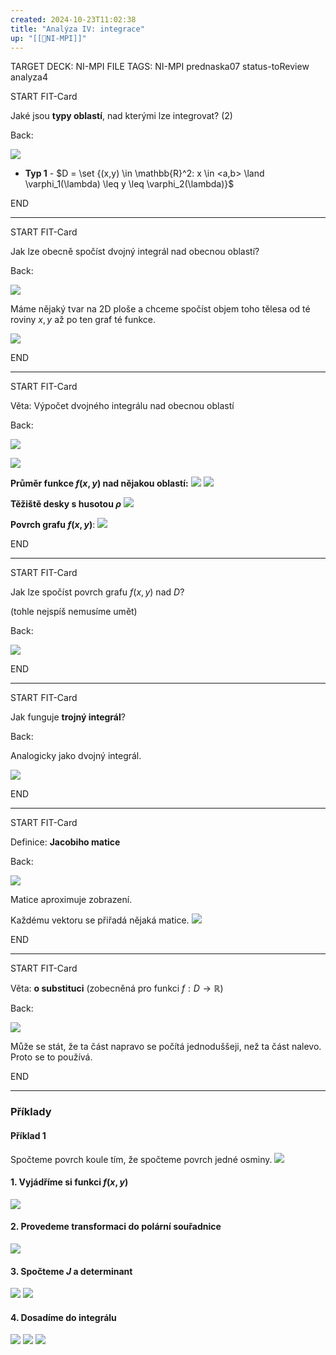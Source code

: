 ```yaml
---
created: 2024-10-23T11:02:38
title: "Analýza IV: integrace"
up: "[[📖NI-MPI]]"
---
```


TARGET DECK: NI-MPI
FILE TAGS: NI-MPI prednaska07 status-toReview analyza4


START
FIT-Card

Jaké jsou **typy oblastí**, nad kterými lze integrovat? (2)

Back:

![](../../Assets/Pasted%20image%2020241023150017.png)

<!-- DetailInfoStart -->
- **Typ 1** - $D = \set {(x,y) \in \mathbb{R}^2: x \in <a,b> \land \varphi_1(\lambda) \leq y \leq \varphi_2(\lambda)}$
<!-- DetailInfoEnd -->
<!--ID: 1735205889362-->
END

---


START
FIT-Card

Jak lze obecně spočíst dvojný integrál nad obecnou oblastí?

Back:

![](../../Assets/Pasted%20image%2020241023150046.png)

<!-- ExplanationStart -->
Máme nějaký tvar na 2D ploše a chceme spočíst objem toho tělesa od té roviny $x,y$ až po ten graf té funkce.

![](../../Assets/Pasted%20image%2020241023151316.png)

<!-- ExplanationEnd -->
<!--ID: 1735205889366-->
END

---


START
FIT-Card

Věta: Výpočet dvojného integrálu nad obecnou oblastí

Back:

![](../../Assets/Pasted%20image%2020241023150131.png)

<!-- ExerciseStart -->
![](../../Assets/Pasted%20image%2020241023150143.png)
<!-- ExerciseEnd -->

<!-- ExampleStart -->
**Průměr funkce $f(x,y)$ nad nějakou oblastí:**
![](../../Assets/Pasted%20image%2020241023150226.png)
![](../../Assets/Pasted%20image%2020241023152437.png)

**Těžiště desky s husotou $\rho$**
![](../../Assets/Pasted%20image%2020241023150330.png)

**Povrch grafu $f(x,y)$**:
![](../../Assets/Pasted%20image%2020241023150357.png)

<!-- ExampleEnd -->
<!--ID: 1735205889369-->
END

---

START
FIT-Card

Jak lze spočíst povrch grafu $f(x,y)$ nad $D$? 

(tohle nejspíš nemusíme umět)

Back:

 ![](../../Assets/Pasted%20image%2020241023150357.png)
<!--ID: 1735205889372-->
END

---


START
FIT-Card

Jak funguje **trojný integrál**?

Back:

Analogicky jako dvojný integrál.

<!-- DetailInfoStart -->
![](../../Assets/Pasted%20image%2020241023150507.png)
<!-- DetailInfoEnd -->
<!--ID: 1735205889374-->
END

---


START
FIT-Card

Definice: **Jacobiho matice**

Back:

![](../../Assets/Pasted%20image%2020241023150523.png)

<!-- DetailInfoStart -->
Matice aproximuje zobrazení.

Každému vektoru se přiřadá nějaká matice.
![](../../Assets/Pasted%20image%2020241023154135.png)
<!-- DetailInfoEnd -->
<!--ID: 1735205889377-->
END

---


START
FIT-Card

Věta: **o substituci** (zobecněná pro funkci $f: D \rightarrow \mathbb{R}$)

Back:

![](../../Assets/Pasted%20image%2020241023150546.png)

<!-- ExplanationStart -->
Může se stát, že ta část napravo se počítá jednoduššeji, než ta část nalevo. Proto se to používá.
<!-- ExplanationEnd -->
<!--ID: 1735205889380-->
END

---

### Příklady

#### Příklad 1
Spočteme povrch koule tím, že spočteme povrch jedné osminy.
![](../../Assets/Pasted%20image%2020241023154835.png)

#### 1. Vyjádříme si funkci $f(x,y)$
![](../../Assets/Pasted%20image%2020241023155425.png)

#### 2. Provedeme transformaci do polární souřadnice
![](../../Assets/Pasted%20image%2020241023155730.png)

#### 3. Spočteme $J$ a determinant
![](../../Assets/Pasted%20image%2020241023160220.png)
![](../../Assets/Pasted%20image%2020241023160252.png)

#### 4. Dosadíme do integrálu
![](../../Assets/Pasted%20image%2020241023160732.png)
![](../../Assets/Pasted%20image%2020241023160852.png)
![](../../Assets/Pasted%20image%2020241023161155.png)


